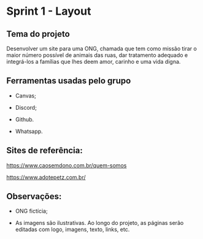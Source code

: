 # Sprint 1 - Layout

## Tema do projeto
Desenvolver um site para uma ONG, chamada que tem como missão tirar o maior número possível de animais das ruas, dar tratamento adequado e integrá-los a famílias que lhes deem amor, carinho e uma vida digna.


## Ferramentas usadas pelo grupo
- Canvas;

- Discord;

- Github.

- Whatsapp.


## Sites de referência:

https://www.caosemdono.com.br/quem-somos

https://www.adotepetz.com.br/


## Observações:

- ONG fictícia;

- As imagens são ilustrativas. Ao longo do projeto, as páginas serão editadas com logo, imagens, texto, links, etc.
